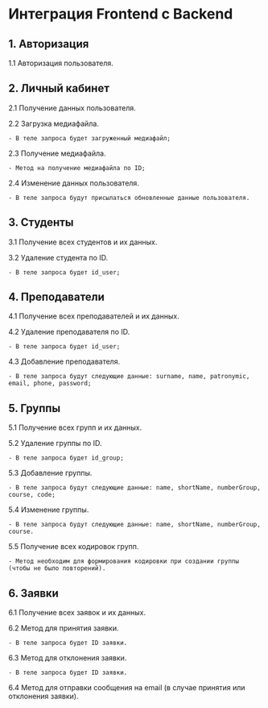 # Интеграция Frontend с Backend

## 1. Авторизация

1.1 Авторизация пользователя.

## 2. Личный кабинет

2.1 Получение данных пользователя.

2.2 Загрузка медиафайла.

    - В теле запроса будет загруженный медиафайл;

2.3 Получение медиафайла.
    
    - Метод на получение медиафайла по ID;

2.4 Изменение данных пользователя.

    - В теле запроса будут присылаться обновленные данные пользователя.

## 3. Студенты

3.1 Получение всех студентов и их данных.

3.2 Удаление студента по ID.

    - В теле запроса будет id_user;

## 4. Преподаватели

4.1 Получение всех преподавателей и их данных.

4.2 Удаление преподавателя по ID.

    - В теле запроса будет id_user;

4.3 Добавление преподавателя.

    - В теле запроса будут следующие данные: surname, name, patronymic, email, phone, password;

## 5. Группы

5.1 Получение всех групп и их данных.

5.2 Удаление группы по ID.

    - В теле запроса будет id_group;

5.3 Добавление группы.

    - В теле запроса будут следующие данные: name, shortName, numberGroup, course, code;

5.4 Изменение группы.

    - В теле запроса будут следующие данные: name, shortName, numberGroup, course.

5.5 Получение всех кодировок групп.

    - Метод необходим для формирования кодировки при создании группы (чтобы не было повторений).

## 6. Заявки

6.1 Получение всех заявок и их данных.

6.2 Метод для принятия заявки.

    - В теле запроса будет ID заявки.

6.3 Метод для отклонения заявки.

    - В теле запроса будет ID заявки.

6.4 Метод для отправки сообщения на email (в случае принятия или отклонения заявки).